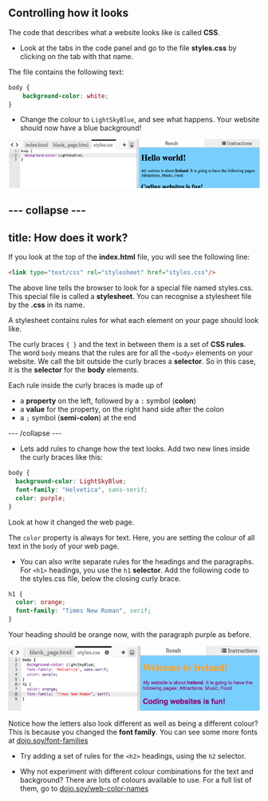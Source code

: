## Controlling how it looks

The code that describes what a website looks like is called **CSS**.

- Look at the tabs in the code panel and go to the file **styles.css** by clicking on the tab with that name.

The file contains the following text:
```css
body {
    background-color: white;
}
```

- Change the colour to `LightSkyBlue`, and see what happens. Your website should now have a blue background! 

![Example with blue background](images/egFirstCSSbluebg.png)

--- collapse ---
---
title: How does it work?
---

If you look at the top of the **index.html** file, you will see the following line:
```html
<link type="text/css" rel="stylesheet" href="styles.css"/>
```

The above line tells the browser to look for a special file named styles.css. This special file is called a **stylesheet**. You can recognise a stylesheet file by the **.css** in its name. 
  
A stylesheet contains rules for what each element on your page should look like.

The curly braces `{ }` and the text in between them is a set of **CSS rules**. The word `body` means that the rules are for all the `<body>` elements on your website. We call the bit outside the curly braces a **selector**. So in this case, it is the **selector** for the **body** elements.

Each rule inside the curly braces is made up of 
  - a **property** on the left, followed by a `:` symbol \(**colon**\)
  - a **value** for the property, on the right hand side after the colon
  - a `;` symbol \(**semi-colon**\) at the end
   

--- /collapse ---

- Lets add rules to change how the text looks. Add two new lines inside the curly braces like this:
```css
body {
  background-color: LightSkyBlue;
  font-family: "Helvetica", sans-serif;
  color: purple;
}
```
Look at how it changed the web page. 

The `color` property is always for text. Here, you are setting the colour of all text in the `body` of your web page.

- You can also write separate rules for the headings and the paragraphs. For `<h1>` headings, you use the `h1` **selector**. Add the following code to the styles.css file, below the closing curly brace.
```css
h1 {
  color: orange;
  font-family: "Times New Roman", serif;
}
```

Your heading should be orange now, with the paragraph purple as before. 

![Result of new CSS code](images/egCssColorsFonts.png)

Notice how the letters also look different as well as being a different colour? This is because you changed the **font family**. You can see some more fonts at [dojo.soy/font-families](http://dojo.soy/web-font-families)

- Try adding a set of rules for the `<h2>` headings, using the `h2` selector. 

- Why not experiment with different colour combinations for the text and background? There are lots of colours available to use. For a full list of them, go to [dojo.soy/web-color-names](http://dojo.soy/web-color-names)



